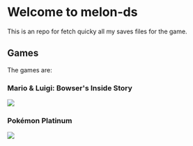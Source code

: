# Welcome to melon-ds

This is an repo for fetch quicky all my saves files for the game.

## Games

The games are:

### Mario & Luigi: Bowser's Inside Story

![](https://en.m.wikipedia.org/wiki/File:Mario_%26_Luigi_3_NA_Cover.PNG)

### Pokémon Platinum

![](https://en.m.wikipedia.org/wiki/File:Pokemon_Platinum.png)


